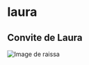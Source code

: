 # laura

## Convite de Laura 
![Image de raissa](https://lh6.googleusercontent.com/PUlxQU-HbpljHw35a2Mgw2vn1Cm5iwkY68M7tD7uWQYx4UCeVbFqnrn5YnGHdJ7CjqvSTZbTt9oZjyrYJ0p8-yAQYFAGhFs_tDs1oJ5Aqp4XgL3n7QH9Mv1Kf6EqxWmlOAruTqchh0B7FPoBj_49MhM)
